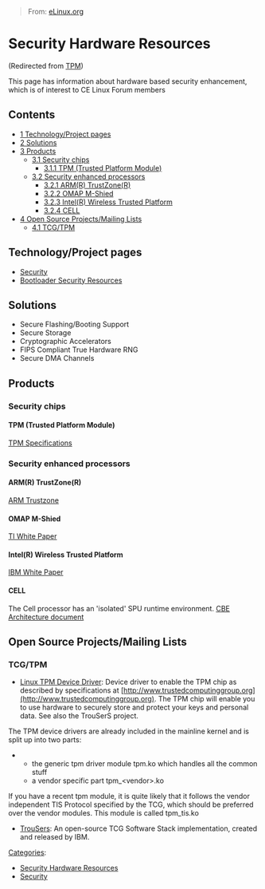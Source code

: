 > From: [eLinux.org](http://eLinux.org/TPM "http://eLinux.org/TPM")


# Security Hardware Resources


(Redirected from [TPM](http://eLinux.org/index.php?title=TPM&redirect=no "TPM"))


This page has information about hardware based security enhancement,
which is of interest to CE Linux Forum members

## Contents

-   [1 Technology/Project pages](#technology-project-pages)
-   [2 Solutions](#solutions)
-   [3 Products](#products)
    -   [3.1 Security chips](#security-chips)
        -   [3.1.1 TPM (Trusted Platform
            Module)](#tpm-trusted-platform-module)
    -   [3.2 Security enhanced
        processors](#security-enhanced-processors)
        -   [3.2.1 ARM(R) TrustZone(R)](#arm-r-trustzone-r)
        -   [3.2.2 OMAP M-Shied](#omap-m-shied)
        -   [3.2.3 Intel(R) Wireless Trusted
            Platform](#intel-r-wireless-trusted-platform)
        -   [3.2.4 CELL](#cell)
-   [4 Open Source Projects/Mailing
    Lists](#open-source-projects-mailing-lists)
    -   [4.1 TCG/TPM](#tcg-tpm)

## Technology/Project pages

-   [Security](http://eLinux.org/Security "Security")
-   [Bootloader Security
    Resources](http://eLinux.org/Bootloader_Security_Resources "Bootloader Security Resources")

## Solutions

-   Secure Flashing/Booting Support
-   Secure Storage
-   Cryptographic Accelerators
-   FIPS Compliant True Hardware RNG
-   Secure DMA Channels

## Products

### Security chips

#### TPM (Trusted Platform Module)

[TPM Specifications](https://www.trustedcomputinggroup.org/groups/tpm/)

### Security enhanced processors

#### ARM(R) TrustZone(R)

[ARM Trustzone](http://www.arm.com/products/esd/trustzone_home.html)

#### OMAP M-Shied

[TI White
Paper](http://focus.ti.com/pdfs/wtbu/ti_mshield_whitepaper.pdf)

#### Intel(R) Wireless Trusted Platform

[IBM White
Paper](http://www.intel.com/design/pca/applicationsprocessors/whitepapers/300868.htm)

#### CELL

The Cell processor has an 'isolated' SPU runtime environment. [CBE
Architecture
document](http://cell.scei.co.jp/pdf/CBE_Architecture_v10.pdf)

## Open Source Projects/Mailing Lists

### TCG/TPM

-   [Linux TPM Device Driver](http://sourceforge.net/projects/tpmdd):
    Device driver to enable the TPM chip as described by specifications
    at
    [http://www.trustedcomputinggroup.org](http://www.trustedcomputinggroup.org).
    The TPM chip will enable you to use hardware to securely store and
    protect your keys and personal data. See also the TrouSerS project.

The TPM device drivers are already included in the mainline kernel and
is split up into two parts:

-   -   the generic tpm driver module tpm.ko which handles all the
        common stuff
    -   a vendor specific part tpm\_\<vendor\>.ko

If you have a recent tpm module, it is quite likely that it follows the
vendor independent TIS Protocol specified by the TCG, which should be
preferred over the vendor modules. This module is called tpm\_tis.ko

-   [TrouSers](http://sourceforge.net/projects/trousers): An open-source
    TCG Software Stack implementation, created and released by IBM.


[Categories](http://eLinux.org/Special:Categories "Special:Categories"):

-   [Security Hardware
    Resources](http://eLinux.org/Category:Security_Hardware_Resources "Category:Security Hardware Resources")
-   [Security](http://eLinux.org/Category:Security "Category:Security")

